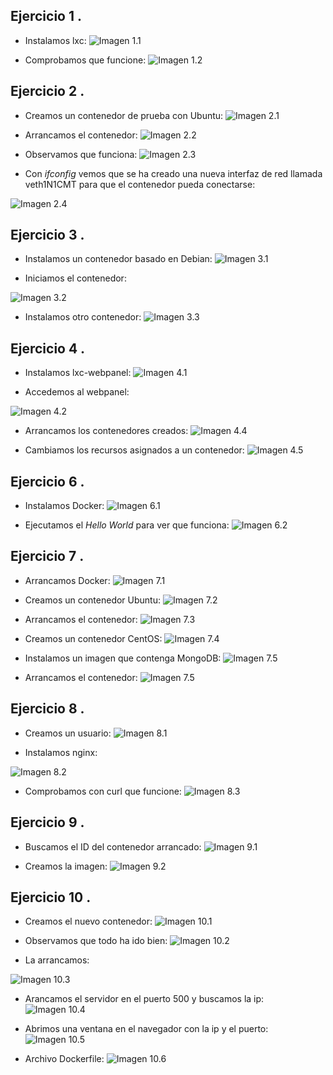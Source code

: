 Ejercicio 1 .
-------
* Instalamos lxc:
![Imagen 1.1](https://www.dropbox.com/s/cwc4tqfza3oldsg/1.1.png?dl=1)

* Comprobamos que funcione:
![Imagen 1.2](https://www.dropbox.com/s/b77i4nfdhif5tdp/1.2.png?dl=1)


Ejercicio 2 .
-------
* Creamos un contenedor de prueba con Ubuntu:
![Imagen 2.1](https://www.dropbox.com/s/cd2odrorlgk92pc/2.1.png?dl=1)

* Arrancamos el contenedor:
![Imagen 2.2](https://www.dropbox.com/s/c5lnzs8k1o0l43w/2.2.png?dl=1)

* Observamos que funciona:
![Imagen 2.3](https://www.dropbox.com/s/z1pa2m3emqek9zw/2.3.png?dl=1)

* Con *ifconfig* vemos que se ha creado una nueva interfaz de red llamada veth1N1CMT para que el contenedor pueda conectarse:

 ![Imagen 2.4](https://www.dropbox.com/s/znirys9giwr9u72/2.4.png?dl=1)


Ejercicio 3 .
-------
* Instalamos un contenedor basado en Debian:
![Imagen 3.1](https://www.dropbox.com/s/8uuq5lv8y64su6p/3.1.png?dl=1)

* Iniciamos el contenedor:

 ![Imagen 3.2](https://www.dropbox.com/s/sekp9svr7dgbo36/3.2.png?dl=1)

* Instalamos otro contenedor:
![Imagen 3.3](https://www.dropbox.com/s/ovsnb0rlzx75h6g/3.3.png?dl=1)


Ejercicio 4 .
-------
* Instalamos lxc-webpanel:
![Imagen 4.1](https://www.dropbox.com/s/yl58b51wpnmidyp/4.1.png?dl=1)

* Accedemos al webpanel:

 ![Imagen 4.2](https://www.dropbox.com/s/l4umad8cwqce5gi/4.2.png?dl=1)

* Arrancamos los contenedores creados:
![Imagen 4.4](https://www.dropbox.com/s/eypfrabjevbxc7o/4.4.png?dl=1)

* Cambiamos los recursos asignados a un contenedor:
![Imagen 4.5](https://www.dropbox.com/s/7kdngho23pf6ng2/4.5.png?dl=1)


Ejercicio 6 .
-------
* Instalamos Docker:
![Imagen 6.1](https://www.dropbox.com/s/5q5icjha2qhllb3/6.1.png?dl=1)

* Ejecutamos el  *Hello World* para ver que funciona:
![Imagen 6.2](https://www.dropbox.com/s/yn4ysuk0py5pwx1/6.2.png?dl=1)


Ejercicio 7 .
-------
* Arrancamos Docker:
![Imagen 7.1](https://www.dropbox.com/s/kuoidt7vkf1u5d7/7.1.png?dl=1)

* Creamos un contenedor Ubuntu:
![Imagen 7.2](https://www.dropbox.com/s/arimwkgtf5qu1fb/7.2.png?dl=1)

* Arrancamos el contenedor:
![Imagen 7.3](https://www.dropbox.com/s/upphmyu8mk3mzxn/7.3.png?dl=1)

* Creamos un contenedor CentOS:
![Imagen 7.4](https://www.dropbox.com/s/a4chnsow65xayun/7.4.png?dl=1)

* Instalamos un imagen que contenga MongoDB:
![Imagen 7.5](https://www.dropbox.com/s/llw70yv6vnlmdbb/7.5.png?dl=1)

* Arrancamos el contenedor:
![Imagen 7.5](https://www.dropbox.com/s/kacbn3tsbefb3gh/7.6.png?dl=1)


Ejercicio 8 .
-------

* Creamos un usuario:
![Imagen 8.1](https://www.dropbox.com/s/9j6s4a8yjwlp8oq/8.1.png?dl=1)

* Instalamos nginx:

 ![Imagen 8.2](https://www.dropbox.com/s/mab7r2b6we99fe5/8.2.png?dl=1)

* Comprobamos con curl que funcione:
![Imagen 8.3](https://www.dropbox.com/s/ydxsv18ubtsm811/8.3.png?dl=1)


Ejercicio 9 .
-------

* Buscamos el ID del contenedor arrancado:
![Imagen 9.1](https://www.dropbox.com/s/spgajc2mafmnnci/9.1.png?dl=1)

* Creamos la imagen:
![Imagen 9.2](https://www.dropbox.com/s/wne4lxd553it6el/9.2.png?dl=1)


Ejercicio 10 .
-------
* Creamos el nuevo contenedor:
![Imagen 10.1](https://www.dropbox.com/s/4kdizcm55chr0pc/10.1.png?dl=1)

* Observamos que todo ha ido bien:
![Imagen 10.2](https://www.dropbox.com/s/1oa9kpfmid3o3oh/10.2.png?dl=1)

* La arrancamos:

 ![Imagen 10.3](https://www.dropbox.com/s/onzgn3p9byx1dvf/10.3.png?dl=1)

* Arancamos el servidor en el puerto 500 y buscamos la ip:
![Imagen 10.4](https://www.dropbox.com/s/awkjn9u3uhmxcsa/10.4.png?dl=1)

* Abrimos una ventana en el navegador con la ip y el puerto:
![Imagen 10.5](https://www.dropbox.com/s/nfsjj40rpuw33zk/10.5.png?dl=1)

* Archivo Dockerfile:
![Imagen 10.6](https://www.dropbox.com/s/xm2vucjyk2om9zq/10.6.png?dl=1)
